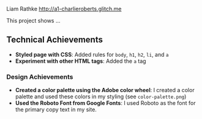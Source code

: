 Liam Rathke
http://a1-charlieroberts.glitch.me

This project shows ...

## Technical Achievements
- **Styled page with CSS**: Added rules for `body`, `h1`, `h2`, `li`, and `a`
- **Experiment with other HTML tags**: Added the `a` tag

### Design Achievements
- **Created a color palette using the Adobe color wheel**: I created a color palette and used these colors in my styling (see `color-palette.png`)
- **Used the Roboto Font from Google Fonts**: I used Roboto as the font for the primary copy text in my site.
